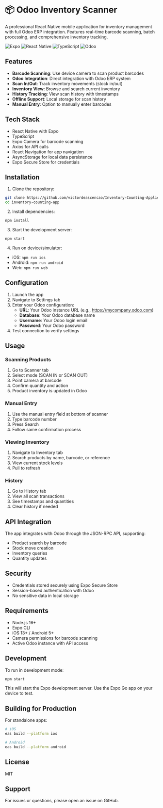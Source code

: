 # 📦 Odoo Inventory Scanner

A professional React Native mobile application for inventory management with full Odoo ERP integration. Features real-time barcode scanning, batch processing, and comprehensive inventory tracking.

![Expo](https://img.shields.io/badge/Expo-SDK%2053-000020?style=for-the-badge&logo=expo&logoColor=white)
![React Native](https://img.shields.io/badge/React%20Native-0.79.5-61DAFB?style=for-the-badge&logo=react&logoColor=black)
![TypeScript](https://img.shields.io/badge/TypeScript-5.0-3178C6?style=for-the-badge&logo=typescript&logoColor=white)
![Odoo](https://img.shields.io/badge/Odoo-Compatible-875A7B?style=for-the-badge&logo=odoo&logoColor=white)

## Features

- **Barcode Scanning**: Use device camera to scan product barcodes
- **Odoo Integration**: Direct integration with Odoo ERP system
- **Scan In/Out**: Track inventory movements (stock in/out)
- **Inventory View**: Browse and search current inventory
- **History Tracking**: View scan history with timestamps
- **Offline Support**: Local storage for scan history
- **Manual Entry**: Option to manually enter barcodes

## Tech Stack

- React Native with Expo
- TypeScript
- Expo Camera for barcode scanning
- Axios for API calls
- React Navigation for app navigation
- AsyncStorage for local data persistence
- Expo Secure Store for credentials

## Installation

1. Clone the repository:
```bash
git clone https://github.com/victordeascencao/Inventory-Counting-Application.git
cd inventory-counting-app
```

2. Install dependencies:
```bash
npm install
```

3. Start the development server:
```bash
npm start
```

4. Run on device/simulator:
- iOS: `npm run ios`
- Android: `npm run android`
- Web: `npm run web`

## Configuration

1. Launch the app
2. Navigate to Settings tab
3. Enter your Odoo configuration:
   - **URL**: Your Odoo instance URL (e.g., https://mycompany.odoo.com)
   - **Database**: Your Odoo database name
   - **Username**: Your Odoo login email
   - **Password**: Your Odoo password
4. Test connection to verify settings

## Usage

### Scanning Products

1. Go to Scanner tab
2. Select mode (SCAN IN or SCAN OUT)
3. Point camera at barcode
4. Confirm quantity and action
5. Product inventory is updated in Odoo

### Manual Entry

1. Use the manual entry field at bottom of scanner
2. Type barcode number
3. Press Search
4. Follow same confirmation process

### Viewing Inventory

1. Navigate to Inventory tab
2. Search products by name, barcode, or reference
3. View current stock levels
4. Pull to refresh

### History

1. Go to History tab
2. View all scan transactions
3. See timestamps and quantities
4. Clear history if needed

## API Integration

The app integrates with Odoo through the JSON-RPC API, supporting:
- Product search by barcode
- Stock move creation
- Inventory queries
- Quantity updates

## Security

- Credentials stored securely using Expo Secure Store
- Session-based authentication with Odoo
- No sensitive data in local storage

## Requirements

- Node.js 16+
- Expo CLI
- iOS 13+ / Android 5+
- Camera permissions for barcode scanning
- Active Odoo instance with API access

## Development

To run in development mode:

```bash
npm start
```

This will start the Expo development server. Use the Expo Go app on your device to test.

## Building for Production

For standalone apps:

```bash
# iOS
eas build --platform ios

# Android
eas build --platform android
```

## License

MIT

## Support

For issues or questions, please open an issue on GitHub.